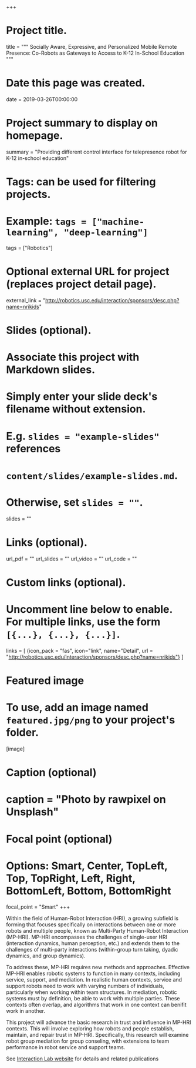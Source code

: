 +++
# Project title.
title = """
Socially Aware, Expressive, and Personalized Mobile Remote Presence:
Co-Robots as Gateways to Access to K-12 In-School Education
"""

# Date this page was created.
date = 2019-03-26T00:00:00

# Project summary to display on homepage.
summary = "Providing different control interface for telepresence robot for K-12 in-school education"

# Tags: can be used for filtering projects.
# Example: `tags = ["machine-learning", "deep-learning"]`
tags = ["Robotics"]

# Optional external URL for project (replaces project detail page).
external_link = "http://robotics.usc.edu/interaction/sponsors/desc.php?name=nrikids"

# Slides (optional).
#   Associate this project with Markdown slides.
#   Simply enter your slide deck's filename without extension.
#   E.g. `slides = "example-slides"` references 
#   `content/slides/example-slides.md`.
#   Otherwise, set `slides = ""`.
slides = ""

# Links (optional).
url_pdf = ""
url_slides = ""
url_video = ""
url_code = ""

# Custom links (optional).
#   Uncomment line below to enable. For multiple links, use the form `[{...}, {...}, {...}]`.
links = [
{icon_pack = "fas", icon="link", name="Detail", url = "http://robotics.usc.edu/interaction/sponsors/desc.php?name=nrikids"}
]

# Featured image
# To use, add an image named `featured.jpg/png` to your project's folder. 
[image]
  # Caption (optional)
  # caption = "Photo by rawpixel on Unsplash"
  
  # Focal point (optional)
  # Options: Smart, Center, TopLeft, Top, TopRight, Left, Right, BottomLeft, Bottom, BottomRight
  focal_point = "Smart"
+++

Within the field of Human-Robot Interaction (HRI), a growing subfield is forming that focuses
specifically on interactions between one or more robots and multiple people, known as Multi-Party
Human-Robot Interaction (MP-HRI). MP-HRI encompasses the challenges of single-user HRI
(interaction dynamics, human perception, etc.) and extends them to the challenges of multi-party
interactions (within-group turn taking, dyadic dynamics, and group dynamics).

To address these, MP-HRI requires new methods and approaches. Effective MP-HRI enables robotic systems
to function in many contexts, including service, support, and mediation. In realistic human contexts,
service and support robots need to work with varying numbers of individuals, particularly when working
within team structures. In mediation, robotic systems must by definition, be able to work with multiple
parties. These contexts often overlap, and algorithms that work in one context can benifit work in another.

This project will advance the basic research in trust and influence in MP-HRI contexts. This will involve
exploring how robots and people establish, maintain, and repair trust in MP-HRI. Specifically, this research
will examine robot group mediation for group conseling, with extensions to team performance in robot
service and support teams.

See [Interaction Lab website](http://robotics.usc.edu/interaction/sponsors/desc.php?name=nrikids) for details
and related publications

